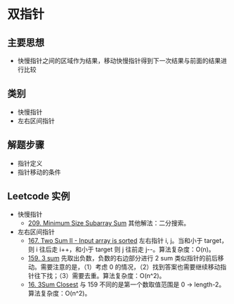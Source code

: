 # 双指针

## 主要思想
* 快慢指针之间的区域作为结果，移动快慢指针得到下一次结果与前面的结果进行比较

## 类别
* 快慢指针
* 左右区间指针

## 解题步骤
* 指针定义
* 指针移动的条件

## Leetcode 实例
* 快慢指针
  * [209. Minimum Size Subarray Sum](https://leetcode.com/problems/minimum-size-subarray-sum/) 其他解法：二分搜索。
* 左右区间指针
  * [167. Two Sum II - Input array is sorted](https://leetcode.com/problems/two-sum-ii-input-array-is-sorted/) 左右指针 i, j。当和小于 target，则 i 往后走 i++，和小于 target 则 j 往前走 j--。算法复杂度：O(n)。
  * [159. 3 sum](https://leetcode.com/problems/3sum/) 先取出负数，负数的右边部分进行 2 sum 类似指针的前后移动。需要注意的是，（1）考虑 0 的情况，（2）找到答案也需要继续移动指针往下找；（3）需要去重。算法复杂度：O(n^2)。
  * [16. 3Sum Closest](https://leetcode.com/problems/3sum-closest/) 与 159 不同的是第一个数取值范围是 0 -> length-2。算法复杂度：O(n^2)。